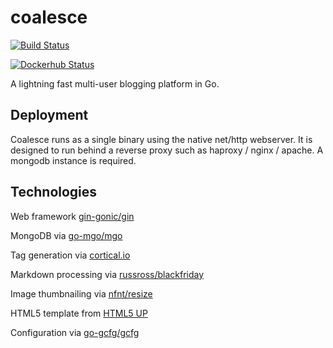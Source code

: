 # coalesce

[![Build Status](https://travis-ci.org/nytopop/coalesce.svg?branch=master)](https://travis-ci.org/nytopop/coalesce)

[![Dockerhub Status](http://dockeri.co/image/nytopop/coalesce)](https://hub.docker.com/r/nytopop/coalesce/)

A lightning fast multi-user blogging platform in Go.

## Deployment

Coalesce runs as a single binary using the native net/http webserver. It is designed to run behind a reverse proxy such as haproxy / nginx / apache. A mongodb instance is required.

## Technologies

Web framework [gin-gonic/gin](https://github.com/gin-gonic/gin)

MongoDB via [go-mgo/mgo](https://github.com/go-mgo/mgo)

Tag generation via [cortical.io](http://www.cortical.io/)

Markdown processing via [russross/blackfriday](https://github.com/russross/blackfriday)

Image thumbnailing via [nfnt/resize](https://github.com/nfnt/resize)

HTML5 template from [HTML5 UP](https://html5up.net/)

Configuration via [go-gcfg/gcfg](https://github.com/go-gcfg/gcfg/tree/v1.2.0)
